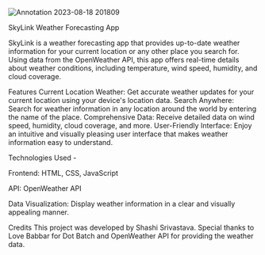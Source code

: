 ![Annotation 2023-08-18 201809](https://github.com/Shashi-Srivastav/Project-SkyLink-Weather-Forecasting-App/assets/119119389/4a7b9f9b-d821-4b2a-a24b-5508e4344a45)

SkyLink Weather Forecasting App

SkyLink is a weather forecasting app that provides up-to-date weather information for your current location or any other place you search for. Using data from the OpenWeather API, this app offers real-time details about weather conditions, including temperature, wind speed, humidity, and cloud coverage.

Features
Current Location Weather: Get accurate weather updates for your current location using your device's location data.
Search Anywhere: Search for weather information in any location around the world by entering the name of the place.
Comprehensive Data: Receive detailed data on wind speed, humidity, cloud coverage, and more.
User-Friendly Interface: Enjoy an intuitive and visually pleasing user interface that makes weather information easy to understand.

Technologies Used -

Frontend: HTML, CSS, JavaScript

API: OpenWeather API

Data Visualization: Display weather information in a clear and visually appealing manner.

Credits
This project was developed by Shashi Srivastava. Special thanks to Love Babbar for Dot Batch and OpenWeather API for providing the weather data.
